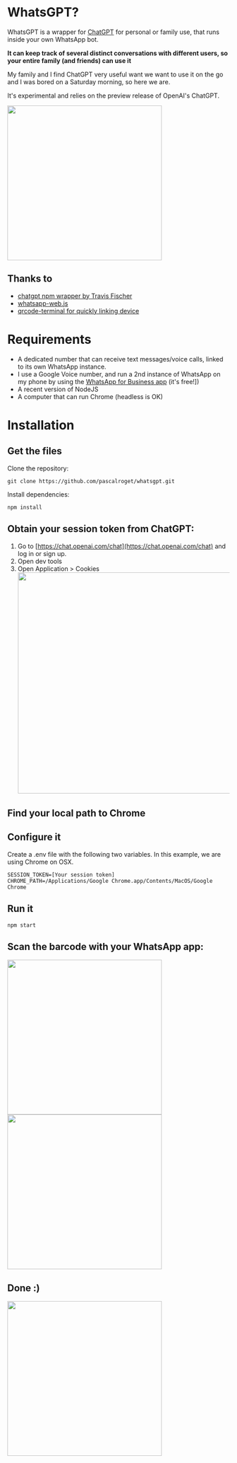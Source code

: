 # WhatsGPT?

WhatsGPT is a wrapper for [ChatGPT](https://openai.com/blog/chatgpt/) for personal or family use, that runs inside your own WhatsApp bot.

**It can keep track of several distinct conversations with different users, so your entire family (and friends) can use it**

My family and I find ChatGPT very useful want we want to use it on the go and I was bored on a Saturday morning, so here we are.

It's experimental and relies on the preview release of OpenAI's ChatGPT.

<img width="350" src="https://user-images.githubusercontent.com/18585190/206880862-7bdb74d1-728e-4177-a5c1-e7e7243777b6.jpg" />

## Thanks to

- [chatgpt npm wrapper by Travis Fischer](https://github.com/transitive-bullshit/chatgpt-api)
- [whatsapp-web.js](https://wwebjs.dev/guide/)
- [qrcode-terminal for quickly linking device](https://www.npmjs.com/package/qrcode-terminal)

# Requirements

- A dedicated number that can receive text messages/voice calls, linked to its own WhatsApp instance.
- I use a Google Voice number, and run a 2nd instance of WhatsApp on my phone by using the [WhatsApp for Business app](https://business.whatsapp.com/) (it's free!])
- A recent version of NodeJS
- A computer that can run Chrome (headless is OK)

# Installation

## Get the files

Clone the repository:

```console
git clone https://github.com/pascalroget/whatsgpt.git
```

Install dependencies:

```console
npm install
```

## Obtain your session token from ChatGPT:

1. Go to [https://chat.openai.com/chat](https://chat.openai.com/chat) and log in or sign up.
2. Open dev tools
3. Open Application > Cookies
   <img src="https://raw.githubusercontent.com/transitive-bullshit/chatgpt-api/HEAD/media/session-token.png" width="500" />

## Find your local path to Chrome

## Configure it

Create a .env file with the following two variables. In this example, we are using Chrome on OSX.

```console
SESSION_TOKEN=[Your session token]
CHROME_PATH=/Applications/Google Chrome.app/Contents/MacOS/Google Chrome
```

## Run it

```console
npm start
```

## Scan the barcode with your WhatsApp app:

<img width="350" src="https://user-images.githubusercontent.com/18585190/206880813-622c104f-d938-45d2-944d-9e0a7abeedab.jpg" />

<img width="350" src="https://user-images.githubusercontent.com/18585190/206880812-52a6b414-377c-437e-a9ea-52df39795f6b.jpg" />


## Done :)

<img width="350" src="https://user-images.githubusercontent.com/18585190/206881007-e325e9b8-edb2-43ae-bcb6-8d62d3a17ee6.jpg" />


